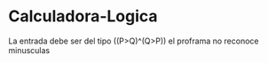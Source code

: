 # Calculadora-Logica

La entrada debe ser del tipo ((P>Q)^(Q>P))
el proframa no reconoce minusculas
